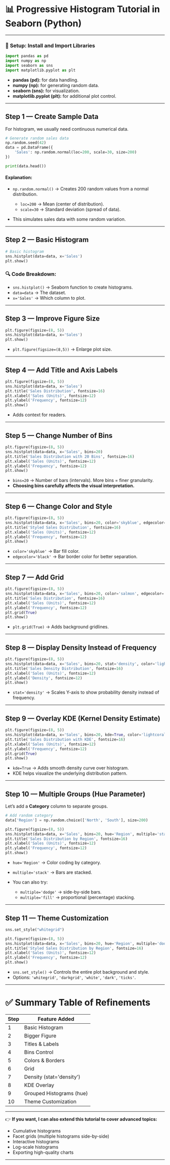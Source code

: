 
# 📊 **Progressive Histogram Tutorial in Seaborn (Python)**

---

### 🧰 **Setup: Install and Import Libraries**

```python
import pandas as pd
import numpy as np
import seaborn as sns
import matplotlib.pyplot as plt
```

* **pandas (pd):** for data handling.
* **numpy (np):** for generating random data.
* **seaborn (sns):** for visualization.
* **matplotlib.pyplot (plt):** for additional plot control.

---

## Step 1 — Create Sample Data

For histogram, we usually need continuous numerical data.

```python
# Generate random sales data
np.random.seed(42)
data = pd.DataFrame({
    'Sales': np.random.normal(loc=200, scale=30, size=200)
})

print(data.head())
```

#### Explanation:

* `np.random.normal()` → Creates 200 random values from a normal distribution.

  * `loc=200` → Mean (center of distribution).
  * `scale=30` → Standard deviation (spread of data).
* This simulates sales data with some random variation.

---

## Step 2 — Basic Histogram

```python
# Basic histogram
sns.histplot(data=data, x='Sales')
plt.show()
```

### 🔍 Code Breakdown:

* `sns.histplot()` → Seaborn function to create histograms.
* `data=data` → The dataset.
* `x='Sales'` → Which column to plot.

---

## Step 3 — Improve Figure Size

```python
plt.figure(figsize=(8, 5))
sns.histplot(data=data, x='Sales')
plt.show()
```

* `plt.figure(figsize=(8,5))` → Enlarge plot size.

---

## Step 4 — Add Title and Axis Labels

```python
plt.figure(figsize=(8, 5))
sns.histplot(data=data, x='Sales')
plt.title('Sales Distribution', fontsize=16)
plt.xlabel('Sales (Units)', fontsize=12)
plt.ylabel('Frequency', fontsize=12)
plt.show()
```

* Adds context for readers.

---

## Step 5 — Change Number of Bins

```python
plt.figure(figsize=(8, 5))
sns.histplot(data=data, x='Sales', bins=20)
plt.title('Sales Distribution with 20 Bins', fontsize=16)
plt.xlabel('Sales (Units)', fontsize=12)
plt.ylabel('Frequency', fontsize=12)
plt.show()
```

* `bins=20` → Number of bars (intervals). More bins = finer granularity.
* **Choosing bins carefully affects the visual interpretation.**

---

## Step 6 — Change Color and Style

```python
plt.figure(figsize=(8, 5))
sns.histplot(data=data, x='Sales', bins=20, color='skyblue', edgecolor='black')
plt.title('Styled Sales Distribution', fontsize=16)
plt.xlabel('Sales (Units)', fontsize=12)
plt.ylabel('Frequency', fontsize=12)
plt.show()
```

* `color='skyblue'` → Bar fill color.
* `edgecolor='black'` → Bar border color for better separation.

---

## Step 7 — Add Grid

```python
plt.figure(figsize=(8, 5))
sns.histplot(data=data, x='Sales', bins=20, color='salmon', edgecolor='black')
plt.title('Sales Distribution', fontsize=16)
plt.xlabel('Sales (Units)', fontsize=12)
plt.ylabel('Frequency', fontsize=12)
plt.grid(True)
plt.show()
```

* `plt.grid(True)` → Adds background gridlines.

---

## Step 8 — Display Density Instead of Frequency

```python
plt.figure(figsize=(8, 5))
sns.histplot(data=data, x='Sales', bins=20, stat='density', color='lightgreen', edgecolor='black')
plt.title('Sales Density Distribution', fontsize=16)
plt.xlabel('Sales (Units)', fontsize=12)
plt.ylabel('Density', fontsize=12)
plt.show()
```

* `stat='density'` → Scales Y-axis to show probability density instead of frequency.

---

## Step 9 — Overlay KDE (Kernel Density Estimate)

```python
plt.figure(figsize=(8, 5))
sns.histplot(data=data, x='Sales', bins=20, kde=True, color='lightcoral', edgecolor='black')
plt.title('Sales Distribution with KDE', fontsize=16)
plt.xlabel('Sales (Units)', fontsize=12)
plt.ylabel('Frequency', fontsize=12)
plt.grid(True)
plt.show()
```

* `kde=True` → Adds smooth density curve over histogram.
* KDE helps visualize the underlying distribution pattern.

---

## Step 10 — Multiple Groups (Hue Parameter)

Let’s add a **Category** column to separate groups.

```python
# Add random category
data['Region'] = np.random.choice(['North', 'South'], size=200)

plt.figure(figsize=(8, 5))
sns.histplot(data=data, x='Sales', bins=20, hue='Region', multiple='stack')
plt.title('Sales Distribution by Region', fontsize=16)
plt.xlabel('Sales (Units)', fontsize=12)
plt.ylabel('Frequency', fontsize=12)
plt.show()
```

* `hue='Region'` → Color coding by category.
* `multiple='stack'` → Bars are stacked.
* You can also try:

  * `multiple='dodge'` → side-by-side bars.
  * `multiple='fill'` → proportional (percentage) stacking.

---

## Step 11 — Theme Customization

```python
sns.set_style("whitegrid")

plt.figure(figsize=(8, 5))
sns.histplot(data=data, x='Sales', bins=20, hue='Region', multiple='dodge', kde=True, edgecolor='black')
plt.title('Styled Sales Distribution by Region', fontsize=16)
plt.xlabel('Sales (Units)', fontsize=12)
plt.ylabel('Frequency', fontsize=12)
plt.show()
```

* `sns.set_style()` → Controls the entire plot background and style.
* Options: `'whitegrid'`, `'darkgrid'`, `'white'`, `'dark'`, `'ticks'`.

---

# ✅ **Summary Table of Refinements**

| Step | Feature Added            |
| ---- | ------------------------ |
| 1    | Basic Histogram          |
| 2    | Bigger Figure            |
| 3    | Titles & Labels          |
| 4    | Bins Control             |
| 5    | Colors & Borders         |
| 6    | Grid                     |
| 7    | Density (stat='density') |
| 8    | KDE Overlay              |
| 9    | Grouped Histograms (hue) |
| 10   | Theme Customization      |

---

👉 **If you want, I can also extend this tutorial to cover advanced topics:**

* Cumulative histograms
* Facet grids (multiple histograms side-by-side)
* Interactive histograms
* Log-scale histograms
* Exporting high-quality charts

---

